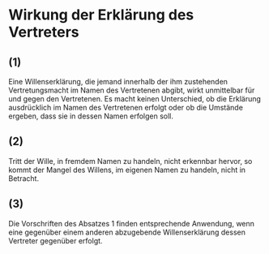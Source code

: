 # Wirkung der Erklärung des Vertreters



## (1)

 Eine Willenserklärung, die jemand innerhalb der ihm zustehenden Vertretungsmacht im Namen des Vertretenen abgibt, wirkt unmittelbar für und gegen den Vertretenen. Es macht keinen Unterschied, ob die Erklärung ausdrücklich im Namen des Vertretenen erfolgt oder ob die Umstände ergeben, dass sie in dessen Namen erfolgen soll.

## (2)

 Tritt der Wille, in fremdem Namen zu handeln, nicht erkennbar hervor, so kommt der Mangel des Willens, im eigenen Namen zu handeln, nicht in Betracht.

## (3)

 Die Vorschriften des Absatzes 1 finden entsprechende Anwendung, wenn eine gegenüber einem anderen abzugebende Willenserklärung dessen Vertreter gegenüber erfolgt. 

